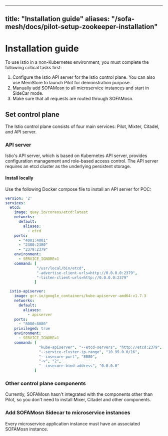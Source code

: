 
---

title: "Installation guide"
aliases: "/sofa-mesh/docs/pilot-setup-zookeeper-installation"
---

# Installation guide

To use Istio in a non-Kubernetes environment, you must complete the following critical tasks first:

1. Configure the Istio API server for the Istio control plane. You can also use MemStore to launch Pilot for demonstration purpose.
2. Manually add SOFAMosn to all microservice instances and start in SideCar mode.
3. Make sure that all requests are routed through SOFAMosn.

## Set control plane

The Istio control plane consists of four main services: Pilot, Mixter, Citadel, and API server.

### API server

Istio's API server, which is based on Kubernetes API server, provides configuration management and role-based access control. The API server requires an etcd cluster as the underlying persistent storage.

#### Install locally

Use the following Docker compose file to install an API server for POC:

```YAML
version: '2'
services:
  etcd:
    image: quay.io/coreos/etcd:latest
    networks:
      default:
        aliases:
          - etcd
    ports:
      - "4001:4001"
      - "2380:2380"
      - "2379:2379"
    environment:
      - SERVICE_IGNORE=1
    command: [
              "/usr/local/bin/etcd",
              "-advertise-client-urls=http://0.0.0.0:2379",
              "-listen-client-urls=http://0.0.0.0:2379"
             ]

  istio-apiserver:
    image: gcr.io/google_containers/kube-apiserver-amd64:v1.7.3
    networks:
      default:
        aliases:
          - apiserver
    ports:
      - "8080:8080"
    privileged: true
    environment:
      - SERVICE_IGNORE=1
    command: [
               "kube-apiserver", "--etcd-servers", "http://etcd:2379",
               "--service-cluster-ip-range", "10.99.0.0/16",
               "--insecure-port", "8080",
               "-v", "2",
               "--insecure-bind-address", "0.0.0.0"
             ]
```

### Other control plane components

Currently, SOFAMosn hasn't integrated with the components other than Pilot, so you don't need to install Mixer, Citadel and other components.

### Add SOFAMosn Sidecar to microservice instances

Every microservice application instance must have an associated SOFAMosn instance.
